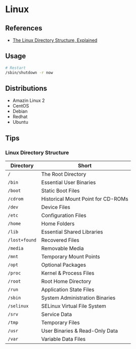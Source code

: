 # Linux

<!--
https://app.pluralsight.com/library/courses/linux-system-optimization/table-of-contents

https://www.youtube.com/watch?v=xxWaa-lPR-8
https://www.youtube.com/watch?v=i17b3xJv3Uo
http://www.cs.columbia.edu/~krj/os/lectures/L17-LinuxPaging.pdf
https://lwn.net/Articles/631631/
https://eli.thegreenplace.net/2011/08/25/load-time-relocation-of-shared-libraries/
https://blog.packagecloud.io/eng/2016/04/05/the-definitive-guide-to-linux-system-calls/
https://github.com/0xAX/linux-insides/tree/master/SysCall
https://kernel.dk/systor13-final18.pdf
-->

## References

- [The Linux Directory Structure, Explained](https://www.howtogeek.com/117435/htg-explains-the-linux-directory-structure-explained/)

## Usage

```sh
# Restart
/sbin/shutdown -r now
```

## Distributions

- Amazin Linux 2
- CentOS
- Debian
- Redhat
- Ubuntu

## Tips

### Linux Directory Structure

| Directory     | Short                              |
| ------------- | ---------------------------------- |
| `/`           | The Root Directory                 |
| `/bin`        | Essential User Binaries            |
| `/boot`       | Static Boot Files                  |
| `/cdrom`      | Historical Mount Point for CD-ROMs |
| `/dev`        | Device Files                       |
| `/etc`        | Configuration Files                |
| `/home`       | Home Folders                       |
| `/lib`        | Essential Shared Libraries         |
| `/lost+found` | Recovered Files                    |
| `/media`      | Removable Media                    |
| `/mnt`        | Temporary Mount Points             |
| `/opt`        | Optional Packages                  |
| `/proc`       | Kernel & Process Files             |
| `/root`       | Root Home Directory                |
| `/run`        | Application State Files            |
| `/sbin`       | System Administration Binaries     |
| `/selinux`    | SELinux Virtual File System        |
| `/srv`        | Service Data                       |
| `/tmp`        | Temporary Files                    |
| `/usr`        | User Binaries & Read-Only Data     |
| `/var`        | Variable Data Files                |

<!--
## Interview

https://www.youtube.com/watch?v=Uj-1BpiHydY
-->
